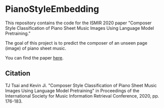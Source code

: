 # PianoStyleEmbedding

This repository contains the code for the ISMIR 2020 paper "Composer Style Classification of Piano Sheet Music Images Using Language Model Pretraining."

The goal of this project is to predict the composer of an unseen page (image) of piano sheet music.

You can find the paper [here](https://drive.google.com/file/d/19jHQnAE8dCCFqy0un7W4HG2yvb4_gwgx/view?usp=sharing).

## Citation

TJ Tsai and Kevin Ji. "Composer Style Classification of Piano Sheet Music Images Using Language Model Pretraining" in Proceedings of the International Society for Music Information Retrieval Conference, 2020, pp. 176-183.
